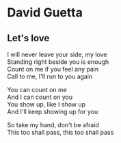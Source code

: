 # David Guetta

## Let's love

I will never leave your side, my love <br>
Standing right beside you is enough <br>
Count on me if you feel any pain <br>
Call to me, I'll run to you again <br>

You can count on me <br>
And I can count on you <br>
You show up, like I show up <br>
And I'll keep showing up for you <br>

So take my hand, don't be afraid <br>
This too shall pass, this too shall pass<br>